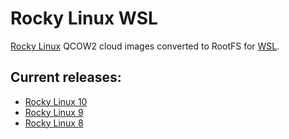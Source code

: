 # Rocky Linux WSL

[Rocky Linux](https://rockylinux.org/) QCOW2 cloud images converted to RootFS for [WSL](https://docs.microsoft.com/en-us/windows/wsl/).

## Current releases:
 - [Rocky Linux 10](https://github.com/osabc/RL-WSL/releases/tag/10.0-20250609.1)
 - [Rocky Linux 9](https://github.com/osabc/RL-WSL/releases/tag/9.6-20250531.0)
 - [Rocky Linux 8](https://github.com/osabc/RL-WSL/releases/tag/8.10-20240528.0)
